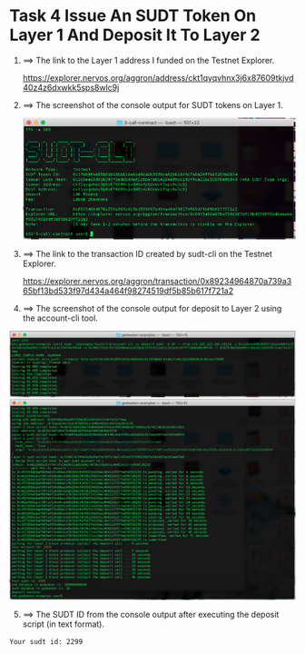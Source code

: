 # Task 4 Issue An SUDT Token On Layer 1 And Deposit It To Layer 2


1. ==> The link to the Layer 1 address I funded on the Testnet Explorer.
     
    https://explorer.nervos.org/aggron/address/ckt1qyqvhnx3j6x87609tkjvd40z4z6dxwkk5sps8wlc9j

2. ==> The screenshot of the console output for SUDT tokens on Layer 1.
     
     <img src="https://github.com/topma/Nervos-Task/blob/main/Task-4/screenshot_of_the_console_output_SUDT_tokens_on_Layer_1.png?sanitize=true&raw=true" />
     
     
3. ==> The link to the transaction ID created by sudt-cli on the Testnet Explorer.

     https://explorer.nervos.org/aggron/transaction/0x89234964870a739a365bf13bd533f97d434a464f98274519df5b85b617f721a2

4. ==> The screenshot of the console output for deposit to Layer 2 using the account-cli tool.

<img src="https://github.com/topma/Nervos-Task/blob/main/Task-4/screenshot_of_the_console_output_deposit_to_Layer_2_account-cli-1.png?sanitize=true&raw=true" />
<img src="https://github.com/topma/Nervos-Task/blob/main/Task-4/screenshot_of_the_console_output_deposit_to_Layer_2_account-cli-2.png?sanitize=true&raw=true" />

5. ==> The SUDT ID from the console output after executing the deposit script (in text format).

```
Your sudt id: 2299
```
